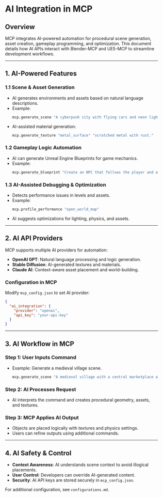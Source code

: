 # AI Integration in MCP

## Overview
MCP integrates AI-powered automation for procedural scene generation, asset creation, gameplay programming, and optimization. This document details how AI APIs interact with Blender-MCP and UE5-MCP to streamline development workflows.

---

## **1. AI-Powered Features**
### **1.1 Scene & Asset Generation**
- AI generates environments and assets based on natural language descriptions.
- Example:
  ```bash
  mcp.generate_scene "A cyberpunk city with flying cars and neon lights."
  ```
- AI-assisted material generation:
  ```bash
  mcp.generate_texture "metal_surface" "scratched metal with rust."
  ```

### **1.2 Gameplay Logic Automation**
- AI can generate Unreal Engine Blueprints for game mechanics.
- Example:
  ```bash
  mcp.generate_blueprint "Create an NPC that follows the player and attacks on sight."
  ```

### **1.3 AI-Assisted Debugging & Optimization**
- Detects performance issues in levels and assets.
- Example:
  ```bash
  mcp.profile_performance "open_world_map"
  ```
- AI suggests optimizations for lighting, physics, and assets.

---

## **2. AI API Providers**
MCP supports multiple AI providers for automation:
- **OpenAI GPT**: Natural language processing and logic generation.
- **Stable Diffusion**: AI-generated textures and materials.
- **Claude AI**: Context-aware asset placement and world-building.

### **Configuration in MCP**
Modify `mcp_config.json` to set AI provider:
```json
{
  "ai_integration": {
    "provider": "openai",
    "api_key": "your-api-key"
  }
}
```

---

## **3. AI Workflow in MCP**
### **Step 1: User Inputs Command**
- Example: Generate a medieval village scene.
  ```bash
  mcp.generate_scene "A medieval village with a central marketplace and castle."
  ```

### **Step 2: AI Processes Request**
- AI interprets the command and creates procedural geometry, assets, and textures.

### **Step 3: MCP Applies AI Output**
- Objects are placed logically with textures and physics settings.
- Users can refine outputs using additional commands.

---

## **4. AI Safety & Control**
- **Context Awareness**: AI understands scene context to avoid illogical placements.
- **User Control**: Developers can override AI-generated content.
- **Security**: AI API keys are stored securely in `mcp_config.json`.

For additional configuration, see `configurations.md`.


